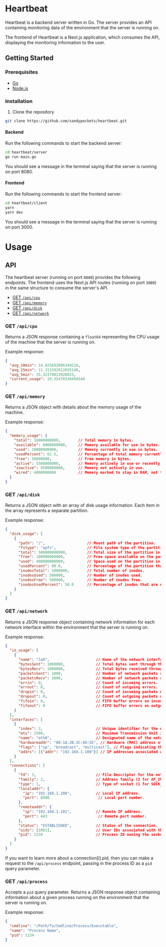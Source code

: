 # Heartbeat
Heartbeat is a backend server written in Go. The server provides an API containing monitoring data of the environment that the server is running on. 

The frontend of Heartbeat is a Next.js application, which consumes the API, displaying the monitoring information to the user.

## Getting Started
### Prerequisites
- [Go](https://golang.org/doc/install)
- [Node.js](https://nodejs.org/en/download/)

### Installation
1. Clone the repository

```sh
git clone https://github.com/sandypockets/heartbeat.git
```

#### Backend
Run the following commands to start the backend server:

```sh
cd heartbeat/server
go run main.go
```

You should see a message in the terminal saying that the server is running on port 8080.

#### Frontend
Run the following commands to start the frontend server:

```sh
cd heartbeat/client
yarn
yarn dev
```

You should see a message in the terminal saying that the server is running on port 3000.

# Usage
## API
The heartbeat server (running on port `8080`) provides the following endpoints. The frontend uses the Next.js API routes (running on port `3000`) in the same structure to consume the server's API. 

* [GET `/api/cpu`](#get-apicpu)
* [GET `/api/memory`](#get-apimemory)
* [GET `/api/disk`](#get-apidisk)
* [GET `/api/network`](#get-apinetwork)

### GET `/api/cpu`
Returns a JSON response containing a `float64` representing the CPU usage of the machine that the server is running on.

Example response:
```json
{
  "avg_10min": 14.025692096349218,
  "avg_15min": 11.311592912035149,
  "avg_5min": 25.32370013920623,
  "current_usage": 19.35470336494544
}
```

### GET `/api/memory`
Returns a JSON object with details about the memory usage of the machine.

Example response:
```json
{
  "memory_usage": {
    "total": 16000000000,        // Total memory in bytes.
    "available": 6000000000,     // Memory available for use in bytes.
    "used": 10000000000,         // Memory currently in use in bytes.
    "usedPercent": 62.5,         // Percentage of total memory currently in use.
    "free": 50000000,            // Free memory in bytes.
    "active": 5500000000,        // Memory actively in use or recently used.
    "inactive": 4500000000,      // Memory not actively in use.
    "wired": 4000000000          // Memory marked to stay in RAM, not to be moved to disk.
  }
}
```

### GET `/api/disk`
Returns a JSON object with an array of disk usage information. Each item in the array represents a separate partition.

Example response:
```json
{
  "disk_usage": [
    {
      "path": "/",                   // Mount path of the partition.
      "fstype": "apfs",              // File system type of the partition.
      "total": 500000000000,         // Total size of the partition in bytes.
      "free": 100000000000,          // Free space available on the partition in bytes.
      "used": 400000000000,          // Space used on the partition in bytes.
      "usedPercent": 80.0,           // Percentage of the partition that is used.
      "inodesTotal": 1000000,        // Total number of inodes.
      "inodesUsed": 500000,          // Number of inodes used.
      "inodesFree": 500000,          // Number of inodes free.
      "inodesUsedPercent": 50.0      // Percentage of inodes that are used.
    }
  ]
}


```

### GET `/api/network`
Returns a JSON response object containing network information for each network interface within the environment that the server is running on.

Example response:
```json
{
  "io_usage": [
    {
      "name": "lo0",                     // Name of the network interface.
      "bytesSent": 1000000,              // Total bytes sent through this interface.
      "bytesRecv": 1000000,              // Total bytes received through this interface.
      "packetsSent": 1000,               // Number of network packets sent.
      "packetsRecv": 1000,               // Number of network packets received.
      "errin": 0,                        // Count of incoming errors.
      "errout": 0,                       // Count of outgoing errors.
      "dropin": 0,                       // Count of incoming packets dropped.
      "dropout": 0,                      // Count of outgoing packets dropped.
      "fifoin": 0,                       // FIFO buffer errors on incoming data.
      "fifoout": 0                       // FIFO buffer errors on outgoing data.
    }
  ],
  "interfaces": [
    {
      "index": 2,                        // Unique identifier for the network interface.
      "mtu": 1500,                       // Maximum Transmission Unit in bytes.
      "name": "eth0",                    // Designated name of the network interface.
      "hardwareaddr": "00:1A:2B:3C:4D:5E", // Hardware (MAC) address of the interface.
      "flags": ["up", "broadcast", "multicast"], // Flags indicating the interface's state and capabilities.
      "addrs": [{"addr": "192.168.1.100"}] // IP addresses associated with the interface.
    }
  ],
  "connections": [
    {
      "fd": 3,                           // File Descriptor for the network socket.
      "family": 2,                       // Address family (2 for AF_INET - IPv4).
      "type": 1,                         // Type of socket (1 for SOCK_STREAM - TCP).
      "localaddr": {
        "ip": "192.168.1.100",           // Local IP address.
        "port": 8080                      // Local port number.
      },
      "remoteaddr": {
        "ip": "192.168.1.101",           // Remote IP address.
        "port": 443                       // Remote port number.
      },
      "status": "ESTABLISHED",           // Status of the connection.
      "uids": [1001],                    // User IDs associated with the connection.
      "pid": 1234                        // Process ID owning the socket.
    }
  ]
}
```

If you want to learn more about a connection[i].pid, then you can make a request to the `/api/process` endpoint, passing in the process ID as a `pid` query parameter.

### GET `/api/process`
Accepts a `pid` query parameter. Returns a JSON response object containing information about a given process running on the environment that the server is running on.

Example response:
```json
{
  "cmdline": "/Path/To/Cmdline/Process/Executable",
  "name": "Process Name",
  "pid": 1234
}
```